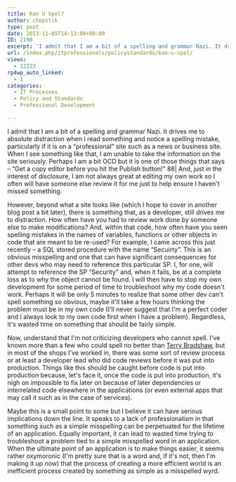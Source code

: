 ```yaml
---
title: Kan U Spel?
author: chopstik
type: post
date: 2013-11-05T14:13:00+00:00
ID: 2190
excerpt: 'I admit that I am a bit of a spelling and grammar Nazi. It drives me to absolute distraction when I read something and notice a spelling mistake, particularly if it is on a "professional" site such as a news or business site. When I see something like t&hellip;'
url: /index.php/itprofessionals/policystandards/kan-u-spel/
views:
  - 12223
rp4wp_auto_linked:
  - 1
categories:
  - IT Processes
  - Policy and Standards
  - Professional Development

---
```

I admit that I am a bit of a spelling and grammar Nazi. It drives me to absolute distraction when I read something and notice a spelling mistake, particularly if it is on a “professional” site such as a news or business site. When I see something like that, I am unable to take the information on the site seriously. Perhaps I am a bit OCD but it is one of those things that says – “Get a copy editor before you hit the Publish button!” 88| And, just in the interest of disclosure, I am not always great at editing my own work so I often will have someone else review it for me just to help ensure I haven't missed something.

However, beyond what a site looks like (which I hope to cover in another blog post a bit later), there is something that, as a developer, still drives me to distraction. How often have you had to review work done by someone else to make modifications? And, within that code, how often have you seen spelling mistakes in the names of variables, functions or other objects in code that are meant to be re-used? For example, I came across this just recently – a SQL stored procedure with the name “Secuirty”. This is an obvious misspelling and one that can have significant consequences for other devs who may need to reference this particular SP. I, for one, will attempt to reference the SP “Security” and, when it fails, be at a complete loss as to why the object cannot be found. I will then have to stop my own development for some period of time to troubleshoot why my code doesn't work. Perhaps it will be only 5 minutes to realize that some other dev can't spell something so obvious, maybe it'll take a few hours thinking the problem must be in my own code (I'll never suggest that I'm a perfect coder and I always look to my own code first when I have a problem). Regardless, it's wasted time on something that should be fairly simple.

Now, understand that I'm not criticizing developers who cannot spell. I've known more than a few who could spell no better than [Terry Bradshaw][1], but in most of the shops I've worked in, there was some sort of review process or at least a developer lead who did code reviews before it was put into production. Things like this should be caught before code is put into production because, let's face it, once the code is put into production, it's nigh on impossible to fix later on because of later dependencies or interrelated code elsewhere in the applications (or even external apps that may call it such as in the case of services).

Maybe this is a small point to some but I believe it can have serious implications down the line. It speaks to a lack of professionalism in that something such as a simple misspelling can be perpetuated for the lifetime of an application. Equally important, it can lead to wasted time trying to troubleshoot a problem tied to a simple misspelled word in an application. When the ultimate point of an application is to make things easier, it seems rather oxymoronic (I'm pretty sure that is a word and, if it's not, then I'm making it up now) that the process of creating a more efficient world is an inefficient process created by something as simple as a misspelled wyrd.

 [1]: http://www.mcmillenandwife.com/bradshaw_quotes.html